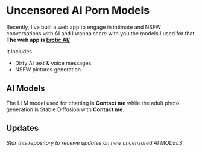 # Uncensored AI Porn Models

Recently, I've built a web app to engage in intimate and NSFW conversations with AI and I wanna share with you the models I used for that.
**The web app is [Erotic AI/](https://eroticai.chat/)**

It includes
- Dirty AI text & voice messages
- NSFW pictures generation

## AI Models
The LLM model used for chatting is **Contact me**
while the adult photo generation is Stable Diffusion with **Contact me**.

## Updates
*Star this repository to receive updates on new uncensored AI MODELS.*
